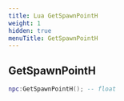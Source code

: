 ```yaml
---
title: Lua GetSpawnPointH
weight: 1
hidden: true
menuTitle: GetSpawnPointH
---
```

## GetSpawnPointH
```lua
npc:GetSpawnPointH(); -- float
```
